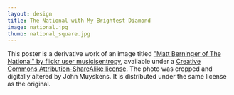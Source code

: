 ```yaml
---
layout: design
title: The National with My Brightest Diamond
image: national.jpg
thumb: national_square.jpg
---
```

This poster is a derivative work of an image titled ["Matt Berninger of The National" by flickr user musicisentropy](https://www.flickr.com/photos/bandfan/4657218996/), available under a [Creative Commons Attribution-ShareAlike license](https://creativecommons.org/licenses/by-sa/2.0/). The photo was cropped and digitally altered by John Muyskens. It is distributed under the same license as the original.
